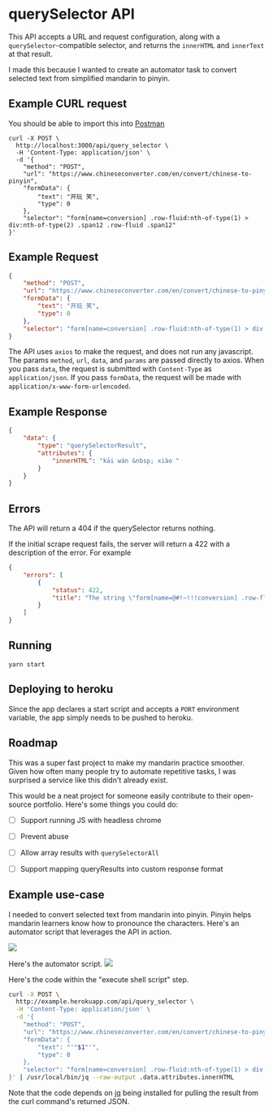 # querySelector API

This API accepts a URL and request configuration, along with a
`querySelector`-compatible selector, and returns the `innerHTML` and `innerText` at that result.

I made this because I wanted to create an automator task to convert selected text from simplified mandarin to pinyin.

## Example CURL request

You should be able to import this into
[Postman](https://www.getpostman.com)

```
curl -X POST \
  http://localhost:3000/api/query_selector \
  -H 'Content-Type: application/json' \
  -d '{
	"method": "POST",
	"url": "https://www.chineseconverter.com/en/convert/chinese-to-pinyin",
	"formData": {
		"text": "开玩 笑",
		"type": 0
	},
	"selector": "form[name=conversion] .row-fluid:nth-of-type(1) > div:nth-of-type(2) .span12 .row-fluid .span12"
}'
```

## Example Request

```json
{
	"method": "POST",
	"url": "https://www.chineseconverter.com/en/convert/chinese-to-pinyin",
	"formData": {
		"text": "开玩 笑",
		"type": 0
	},
	"selector": "form[name=conversion] .row-fluid:nth-of-type(1) > div:nth-of-type(2) .span12 .row-fluid .span12"
}
```

The API uses `axios` to make the request, and does not run any
javascript. The params `method`, `url`, `data`, and `params` are
passed directly to axios. When you pass `data`, the request is
submitted with `Content-Type` as `application/json`. If you pass
`formData`, the request will be made with
`application/x-www-form-urlencoded`.

## Example Response
```json
{
    "data": {
        "type": "querySelectorResult",
        "attributes": {
            "innerHTML": "kāi wán &nbsp; xiào "
        }
    }
}
```

## Errors

The API will return a 404 if the querySelector returns nothing.

If
the initial scrape request fails, the server will return a 422 with a
description of the error. For example

```json
{
    "errors": [
        {
            "status": 422,
            "title": "The string \"form[name=@#!~!!!conversion] .row-fluid:nth-of-type(1) > div:nth-of-type(2) .span12 .row-fluid .span12\", is not a valid CSS selector"
        }
    ]
}

```
## Running


`yarn start`

## Deploying to heroku

Since the app declares a start script and accepts a `PORT` environment
variable, the app simply needs to be pushed to heroku.


## Roadmap

This was a super fast project to make my mandarin practice smoother.
Given how often many people try to automate repetitive tasks, I
was surprised a service like this didn't already exist.

This would be a neat project for someone easily contribute to
their open-source portfolio. Here's some things you could do:

- [ ] Support running JS with headless chrome
- [ ] Prevent abuse
- [ ] Allow array results with 
  `querySelectorAll`
- [ ] Support mapping queryResults into custom response format


## Example use-case

I needed to convert selected text from mandarin into pinyin. Pinyin
helps mandarin learners know how to pronounce the characters. Here's
an automator script that leverages the API in action.

![](https://www.dropbox.com/s/w0om04f5xzf9cbv/2018-03-15%2012.56.54.gif?raw=1)

Here's the automator script.
![](https://www.dropbox.com/s/gao6zlp0ykn49ri/Captura%20de%20pantalla%202018-03-15%20a%20la%28s%29%201.00.31%20p.%20m..png?raw=1)

Here's the code within the "execute shell script" step.

```bash
curl -X POST \
  http://example.herokuapp.com/api/query_selector \
  -H 'Content-Type: application/json' \
  -d '{
	"method": "POST",
	"url": "https://www.chineseconverter.com/en/convert/chinese-to-pinyin",
	"formData": {
		"text": "'"$1"'",
		"type": 0
	},
	"selector": "form[name=conversion] .row-fluid:nth-of-type(1) > div:nth-of-type(2) .span12 .row-fluid .span12"
}' | /usr/local/bin/jq --raw-output .data.attributes.innerHTML
```

Note that the code depends on [jq](https://stedolan.github.io/jq/) being installed for pulling the result from the curl command's returned JSON.

